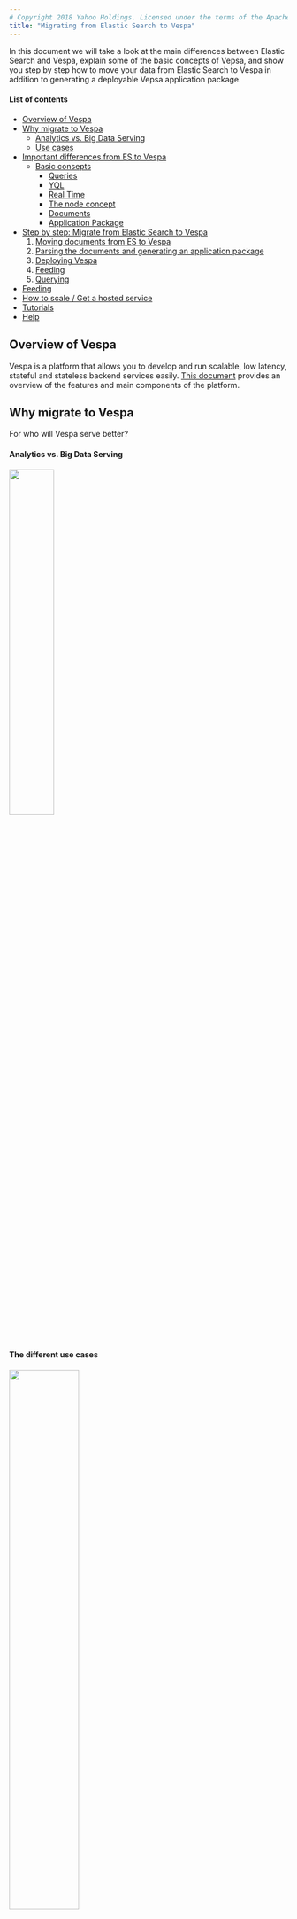 ```yaml
---
# Copyright 2018 Yahoo Holdings. Licensed under the terms of the Apache 2.0 license. See LICENSE in the project root.
title: "Migrating from Elastic Search to Vespa"
---
```



In this document we will take a look at the main differences between Elastic Search and Vespa, explain some of the basic concepts of Vepsa, and show you step by step how to move your data from Elastic Search to Vespa in addition to generating a deployable Vepsa application package.



#### List of contents

* [Overview of Vespa](#Overview_of_Vespa)
* [Why migrate to Vespa](#Why_migrate_to_Vespa)
	* [Analytics vs. Big Data Serving](#Analytics_vs_Big_Data_Serving)
	* [Use cases](#use_cases)
* [Important differences from ES to Vespa](#Important_differences_from_ES_to_Vespa)
	* [Basic consepts](#Important_differences_from_ES_to_Vespa)
		* [Queries](#queries)
		* [YQL](#yql)
		* [Real Time](#real_time)
		* [The node concept](#the_node_concept)
		* [Documents](#documents)
		* [Application Package](#application_package)
* [Step by step: Migrate from Elastic Search to Vespa](#Migrate)
	1. [Moving documents from ES to Vespa](#Moving_documents_from_ES_to_Vespa)
	2. [Parsing the documents and generating an application package](#parsing)
	3. [Deploying Vespa](#deploy)
	3. [Feeding](#feeding_vespa)
	4. [Querying](#querying)
* [Feeding](#feeding)
* [How to scale / Get a hosted service](#how_to_scale)
* [Tutorials](#tutorials)
* [Help](#help)


<a id="Overview_of_Vespa"></a>
## Overview of Vespa

Vespa is a platform that allows you to develop and run scalable, low latency, stateful and stateless backend services easily. [This document](https://docs.vespa.ai/documentation/overview.html) provides an overview of the features and main components of the platform.

<a id="Why_migrate_to_Vespa"></a>
## Why migrate to Vespa

For who will Vespa serve better? 

<a id="Analytics_vs_Big_Data_Serving"></a>
#### Analytics vs. Big Data Serving

<div style="text-align:left"><img src="img/vespa-es-table.png" style="width: 40%; margin-right: 1%; margin-bottom: 0.8em;"></div>


<a id="use_cases"></a>
#### The different use cases

<div style="text-align:left"><img src="img/VespavsES.png" style="width: 50%; margin-right: 1%; margin-bottom: 0.8em;"></div>


With focus on big data serving, Vespa is optimized for **low millisec response**, **high write and query load**, **Machine Learning integration** and **automated high availability operations**. Vespa support true realtime writes, and true partial updates, and is also easy to operate at large scale. Here can you read about Vespa's [features](https://docs.vespa.ai/documentation/features.html).


Vespa is the only open source platform optimized for such big data serving.



<a id="Important_differences_from_ES_to_Vespa"></a>
## Important differences from ES to Vespa

<a id="queries"></a>
#### Queries

Like Elastic Search, Vespa supports both queries with POST- and with GET-requests.

The general form of search requests with JSON-queries is:

```
{
  param1 : value1,
  param2 : value2,
  ...
}
```

The general form of a search GET-request is:

```
http://host:port/search/?param1=value1&param2=value2&...
```

* Note that the GET-query must be URL-quoted.

As for an example of the format:

```
{
    "yql" : "select * from sources * where default contains \"bad\";",
    "offset" : 5,
    "ranking" : {
        "matchPhase" : {
            "ascending" : true,
            "maxHits" : 15
        },
    },
    "presentation" : {
        "bolding" : false,
        "format" : "json"
    },
    "nocache" : true
}
```

With Vespa running (see [Quick Start](https://docs.vespa.ai/documentation/vespa-quick-start.html) or [Blog Search](https://docs.vespa.ai/documentation/tutorials/blog-search.html)) you can visit the GUI for building queries at [http://localhost:8080/querybuilder/](http://localhost:8080/querybuilder/), where you can try writing a few queries.

Please take a further look at the [Search API](https://docs.vespa.ai/documentation/search-api.html). All the possible parameters are listed in the [Vespa Search API reference](https://docs.vespa.ai/documentation/reference/search-api-reference.html)

<a id="yql"></a>
##### YQL - Yahoo! Query Language

Vespa search queries are not database queries. The basic assumption is ideally a single document should be returned, and that should be an optimal answer to the query. Therefore a query with e.g. no terms does not return all documents, it is an error.

###### YQL 101
An example of yql: `select * from sources * where text contains "blues";`.
This is a search for all documents where the field named text contains the word blues. 

See [here](https://docs.vespa.ai/documentation/query-language.html) for more information about the YQL operators and more examples. 


<a id="real_time"></a>
#### Real Time
Vespa is an engine for executing and serving computations over large data sets in real time. It allows you to write and persist any amount of data, and execute high volumes of queries over the data which typically complete in **tens of milliseconds**. This real time serving gives UI friendly response times and instant writes at high volume.


<a id="the_node_concept"></a>
#### The node concept
A node in this context is the environment where some Vespa services are running. This can be an actual machine like a server in a datacenter, or a laptop for developement and testing of Vespa configuration. It can also be a Virtual Machine or a Docker container, so you can run multiple nodes on a single piece of hardware.

The different Vespa services that run on nodes will mostly communicate with each other via the network. This means that all nodes must have an IP address and have network connectivity to all other nodes. Both IPv4 and IPv6 protocols are supported. Note that the same framework is used even when running the entire Vespa stack on a single node.





<a id="documents"></a>
#### Documents

Vespa models data as *documents*. A document have a string identifier, set by the application, unique across all documents. A document is a set of key-value pairs. A document has a schema (i.e. type), defined in the [search definition](https://docs.vespa.ai/documentation/search-definitions.html). Which e.g. can look like this:

```
search music {
    document music {
        field artist type string {
            indexing: summary | index
        }

        field song type string {
            indexing: summary | attribute
        }
    }
}
```

When configuring clusters (in [services.xml](https://docs.vespa.ai/documentation/reference/services.html)), a `<documents>`-element set what document types a cluster is to store.



<a id="application_package"></a>
#### Application Package

A Vespa application package is the set of configuration files and Java plugins that together define the behavior of a Vespa system: what functionality to use, the available document types, how ranking will be done and how data will be processed during feeding and indexing. The search definition, e.g., `music.sd` just above, is a required part of an application package — the other required files are `services.xml` and `hosts.xml`

The application package consists of one directory named the same as the application, containing at minimum:

```
application/services.xml - mandatory specification of services required
application/hosts.xml - mapping of host ids to physical hosts
```

Additionally, services.xml might consume other files or directories from the application package - a quick summary of optional content:

```
application/components/ - OSGi components to be deployed to container nodes. See component types
application/searchdefinitions/ - Vespa document schemas, and optionally how to search them
application/search/query-profiles/ - Vespa query profiles; named collections of search request parameters
```

Read more [here](https://docs.vespa.ai/documentation/cloudconfig/application-packages.html)

We will generate a deployable application package [here](#Moving_documents_from_ES_to_Vespa) from your existing Elastic Search cluster.




<a id="Migrate"></a>

## Step by step: Migrate from Elastic Search to Vespa

It is possible to use [ElasticDump](https://github.com/taskrabbit/elasticsearch-dump) to get all documents from Elastic Search in a JSON-file. Assuming starting in a empty folder.



<a id="Moving_documents_from_ES_to_Vespa"></a>
#### 1. **Get all documents from Elastic Search with ElasticDump**

 ```
$ git clone --depth 1 https://github.com/taskrabbit/elasticsearch-dump.git
 ```


 Then get all documents and mapping from your cluster(s) with:

 ```bash
$ `pwd`/elasticsearch-dump/bin/elasticdump \
  --input=http://localhost:9200/my_index \
  --output=/path/to/empty/folder/my_index.json \
  --type=data


 $ `pwd`/elasticsearch-dump/bin/elasticdump \
  --input=http://localhost:9200/my_index \
  --output=/path/to/empty/folder/my_index_mapping.json \
  --type=mapping
 ``` 
 
 * `--input` should be the url to your Elastic Search index
 * `--output` should be the path to your intially empty folder



<a id="parsing"></a>
#### 2. **Parse the ES-documents to Vespa-documents and generate an Application Package**

 Download ES_Vespa_parser.py [here](https://github.com/vespa-engine/vespa/tree/master/config-model/src/main/python), and place it in your intitially empty directory.
 
 **Usage:**
 
 ```
$ ES_Vespa_parser.py [-h] [--application_name APPLICATION_NAME] documents_path mappings_path
 ```
 
Run this command in your folder to parse the documents, so that it can be feeded to Vespa:

 ```
$ python ES_Vespa_parser.py my_index.json my_index_mapping.json
 ```

* `--application_name` defaults to "application_name" - just change if you want
	* The document ids will become *id:`application_name`:`doc_name`::`elasticsearch_id`*



The directory has now a folder `application`:


 ```
/application
      │     
      ├── documents.json
      ├── hosts.xml
      ├── services.xml
      └── /searchdefinitions
            ├── sd1.sd
            └── ... 
 ``` 
 Which contains your converted documents, their search definitions, a hosts.xml and a services.xml - a whole application package.



<a id="deploy"></a>
#### 3. **Deploying Vespa:**

 Go into your initially empty folder. This tutorial have been tested with a Docker container with 10GB RAM.
 We will map the this directory into the /app directory inside the Docker container. Now, to start the Vespa container:
 
 ```bash
 $ docker run -m 10G --detach --name vespa --hostname vespa-es-tutorial \
    --privileged --volume `pwd`:/app \
    --publish 8080:8080 --publish 19112:19112 vespaengine/vespa
 ```
 
 Make sure that the configuration server is running:
 
 ```bash
 $ docker exec vespa bash -c 'curl -s --head http://localhost:19071/ApplicationStatus'
 ```
 
 **Deploy the `application` package:**
 
 ```bash
$ docker exec vespa bash -c '/opt/vespa/bin/vespa-deploy prepare /app/application && \
    /opt/vespa/bin/vespa-deploy activate'
 ``` 

 (or alternatively, run the equivalent commands inside the docker container). After a short while, pointing a browser to [http://localhost:8080/ApplicationStatus](http://localhost:8080/ApplicationStatus) returns JSON-formatted information about the active application. The Vespa node is now configured and ready for use.
 
 For more detailed explanation of deploying application packages read [this](https://docs.vespa.ai/documentation/cloudconfig/application-packages.html#deploy).



 <a id="feeding_vespa"></a>
#### 4. **Feeding the parsed documents to Vespa:**
	
 Send this to Vespa using one of the tools Vespa provides for feeding. In this part of the tutorial, the [Java feeding API](https://docs.vespa.ai/documentation/vespa-http-client.html) is used:
 
 ```bash
$ docker exec vespa bash -c 'java -jar /opt/vespa/lib/jars/vespa-http-client-jar-with-dependencies.jar \
    --verbose --file /app/application/documents.json --host localhost --port 8080'
 ```
 
  You can also inspect the search node state by: `$ docker exec vespa bash -c '/opt/vespa/bin/vespa-proton-cmd --local getState'`


<a id="querying"></a>
#### 5. **Fetching the documents:**

 Fetch documents by document id using the [Document API](https://docs.vespa.ai/documentation/document-api-guide.html):
 
 ```bash
$ curl -s http://localhost:8080/document/v1/application_name/doc_name/docid/elasticsearch_id
 ```
 
 
#### 6. **The first query:**

 Feel free to use our GUI for building queries at [http://localhost:8080/querybuilder/](http://localhost:8080/querybuilder/) (with Vespa-container running) which can help you building queries with e.g. autocompletion of YQL. Also take a look at Vespa's [Search API](https://docs.vespa.ai/documentation/search-api.html).
 

Click for more information about [developing applications](https://docs.vespa.ai/documentation/jdisc/developing-applications.html) and [application packages](https://docs.vespa.ai/documentation/cloudconfig/application-packages.html) like `application`.

Please take a look at [how to secure your Vespa installation](https://docs.vespa.ai/documentation/securing-your-vespa-installation.html)

<a id="feeding"></a>
## Feeding

Vespa can be feeded with either [*Vespa Http Feeding Client*](https://docs.vespa.ai/documentation/vespa-http-client.html) or using [*Hadoop, Pig, Oozie*](https://docs.vespa.ai/documentation/feed-using-hadoop-pig-oozie.html).

The Vespa Http Feeding Client is a Java API and command line tool to feed document operations to Vespa. The Vespa feedig client allows you to combine high throughput with feedig over HTTP.

#### Enabling in your application

Add the `<document-api>` to a container cluster to enable it to receive documents:

```
<?xml version="1.0" encoding="utf-8" ?>
<services version="1.0">

  <container version="1.0" id="default">
     <document-api/>
  </container>

</services>
```

#### Using from the command line
Use the API by running a binary. This binary supports feeding document operations and is installed with Vespa - found at `$VESPA_HOME/lib/jars/vespa-http-client-jar-with-dependencies.jar`.

Example of usage: 

```
$ java -jar $VESPA_HOME/lib/jars/vespa-http-client-jar-with-dependencies.jar --file file.json --host gatewayhost --port 8080
```

###### You can also feed Using the Java Vespa Feeding Client API, which you can read more about [here](https://docs.vespa.ai/documentation/vespa-http-client.html), where you also can find sample code. 


<a id="how_to_scale"></a>
## How to scale with Vespa

####MISSING - TBA####

Possible sources for information:

* [https://docs.vespa.ai/documentation/vespa-quick-start-multinode-aws.html](https://docs.vespa.ai/documentation/vespa-quick-start-multinode-aws.html)

<a id="tutorials"></a>
## Tutorials

For more experience with the Vespa Platform, feel free to do one of Vespas tutorials:

* [Quick Start](https://docs.vespa.ai/documentation/vespa-quick-start.html) : 
This guide describes how to install and run Vespa on a single machine using Docker.

* [Vespa tutorial pt. 1: Blog searching](https://docs.vespa.ai/documentation/tutorials/blog-search.html) : Create a basic search engine application from scratch

* [Vespa tutorial pt. 2: Blog recommendation](https://docs.vespa.ai/documentation/tutorials/blog-recommendation.html) : Extends the basic search engine to include machine learned models to help us recommend blog posts to users that arrive at our application.

* [Vespa tutorial pt. 3: Blog recommendation with Neural Network models](https://docs.vespa.ai/documentation/tutorials/blog-recommendation-nn.html) : Show how to deploy neural network models in Vespa using our Tensor Framework.


<a id="help"></a>
## Help
If you find errors, spelling mistakes, faulty pieces of code or want to improve the migration tutorial, please submit a pull request or create an <a href="https://github.com/vespa-engine/vespa/issues">issue</a>

